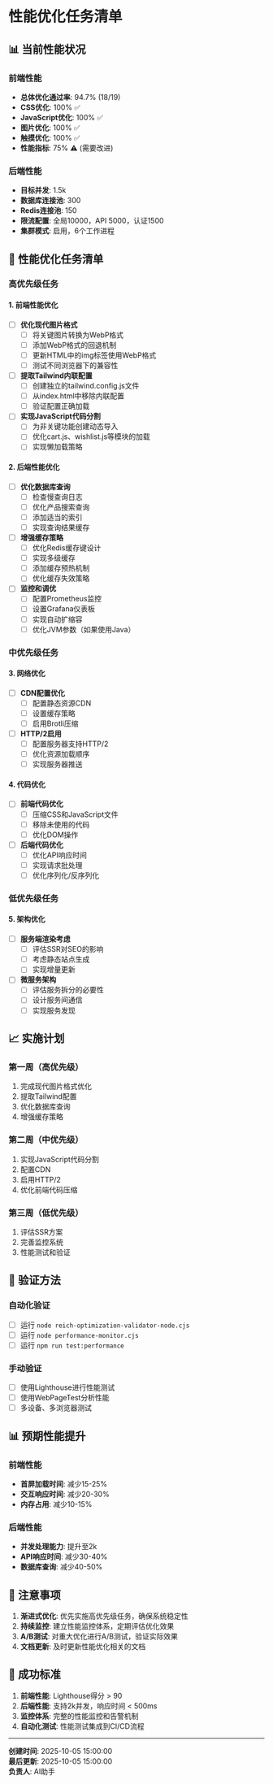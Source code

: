 # 性能优化任务清单

## 📊 当前性能状况

### 前端性能
- **总体优化通过率**: 94.7% (18/19)
- **CSS优化**: 100% ✅
- **JavaScript优化**: 100% ✅
- **图片优化**: 100% ✅
- **触摸优化**: 100% ✅
- **性能指标**: 75% ⚠️ (需要改进)

### 后端性能
- **目标并发**: 1.5k
- **数据库连接池**: 300
- **Redis连接池**: 150
- **限流配置**: 全局10000，API 5000，认证1500
- **集群模式**: 启用，6个工作进程

## 🎯 性能优化任务清单

### 高优先级任务

#### 1. 前端性能优化
- [ ] **优化现代图片格式**
  - [ ] 将关键图片转换为WebP格式
  - [ ] 添加WebP格式的回退机制
  - [ ] 更新HTML中的img标签使用WebP格式
  - [ ] 测试不同浏览器下的兼容性

- [ ] **提取Tailwind内联配置**
  - [ ] 创建独立的tailwind.config.js文件
  - [ ] 从index.html中移除内联配置
  - [ ] 验证配置正确加载

- [ ] **实现JavaScript代码分割**
  - [ ] 为非关键功能创建动态导入
  - [ ] 优化cart.js、wishlist.js等模块的加载
  - [ ] 实现懒加载策略

#### 2. 后端性能优化
- [ ] **优化数据库查询**
  - [ ] 检查慢查询日志
  - [ ] 优化产品搜索查询
  - [ ] 添加适当的索引
  - [ ] 实现查询结果缓存

- [ ] **增强缓存策略**
  - [ ] 优化Redis缓存键设计
  - [ ] 实现多级缓存
  - [ ] 添加缓存预热机制
  - [ ] 优化缓存失效策略

- [ ] **监控和调优**
  - [ ] 配置Prometheus监控
  - [ ] 设置Grafana仪表板
  - [ ] 实现自动扩缩容
  - [ ] 优化JVM参数（如果使用Java）

### 中优先级任务

#### 3. 网络优化
- [ ] **CDN配置优化**
  - [ ] 配置静态资源CDN
  - [ ] 设置缓存策略
  - [ ] 启用Brotli压缩

- [ ] **HTTP/2启用**
  - [ ] 配置服务器支持HTTP/2
  - [ ] 优化资源加载顺序
  - [ ] 实现服务器推送

#### 4. 代码优化
- [ ] **前端代码优化**
  - [ ] 压缩CSS和JavaScript文件
  - [ ] 移除未使用的代码
  - [ ] 优化DOM操作

- [ ] **后端代码优化**
  - [ ] 优化API响应时间
  - [ ] 实现请求批处理
  - [ ] 优化序列化/反序列化

### 低优先级任务

#### 5. 架构优化
- [ ] **服务端渲染考虑**
  - [ ] 评估SSR对SEO的影响
  - [ ] 考虑静态站点生成
  - [ ] 实现增量更新

- [ ] **微服务架构**
  - [ ] 评估服务拆分的必要性
  - [ ] 设计服务间通信
  - [ ] 实现服务发现

## 📈 实施计划

### 第一周（高优先级）
1. 完成现代图片格式优化
2. 提取Tailwind配置
3. 优化数据库查询
4. 增强缓存策略

### 第二周（中优先级）
1. 实现JavaScript代码分割
2. 配置CDN
3. 启用HTTP/2
4. 优化前端代码压缩

### 第三周（低优先级）
1. 评估SSR方案
2. 完善监控系统
3. 性能测试和验证

## 🔧 验证方法

### 自动化验证
- [ ] 运行 `node reich-optimization-validator-node.cjs`
- [ ] 运行 `node performance-monitor.cjs`
- [ ] 运行 `npm run test:performance`

### 手动验证
- [ ] 使用Lighthouse进行性能测试
- [ ] 使用WebPageTest分析性能
- [ ] 多设备、多浏览器测试

## 📊 预期性能提升

### 前端性能
- **首屏加载时间**: 减少15-25%
- **交互响应时间**: 减少20-30%
- **内存占用**: 减少10-15%

### 后端性能
- **并发处理能力**: 提升至2k
- **API响应时间**: 减少30-40%
- **数据库查询**: 减少40-50%

## 📝 注意事项

1. **渐进式优化**: 优先实施高优先级任务，确保系统稳定性
2. **持续监控**: 建立性能监控体系，定期评估优化效果
3. **A/B测试**: 对重大优化进行A/B测试，验证实际效果
4. **文档更新**: 及时更新性能优化相关的文档

## 🎯 成功标准

1. **前端性能**: Lighthouse得分 > 90
2. **后端性能**: 支持2k并发，响应时间 < 500ms
3. **监控体系**: 完整的性能监控和告警机制
4. **自动化测试**: 性能测试集成到CI/CD流程

---
**创建时间**: 2025-10-05 15:00:00  
**最后更新**: 2025-10-05 15:00:00  
**负责人**: AI助手
